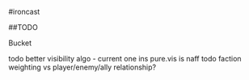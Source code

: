 #ironcast

##TODO

Bucket

todo better visibility algo - current one ins pure.vis is naff
todo faction weighting vs player/enemy/ally relationship?

